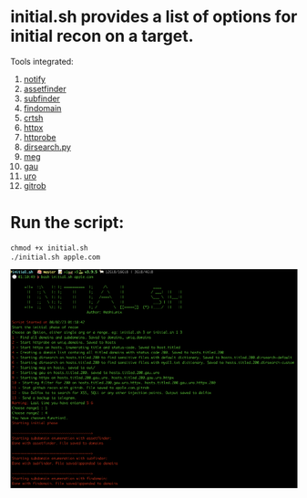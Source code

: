 # initial.sh provides a list of options for initial recon on a target. 

Tools integrated:
1. [notify](https://github.com/projectdiscovery/notify)
2. [assetfinder](https://github.com/tomnomnom/assetfinder)
3. [subfinder](https://github.com/projectdiscovery/subfinder)
4. [findomain](https://github.com/Findomain/Findomain)
5. [crtsh](https://crt.sh/)
6. [httpx](https://github.com/projectdiscovery/httpx)
7. [httprobe](https://github.com/tomnomnom/httprobe)
8. [dirsearch.py](https://github.com/maurosoria/dirsearch)
9. [meg](https://github.com/tomnomnom/meg)
10. [gau](https://github.com/lc/gau)
11. [uro](https://github.com/s0md3v/uro)
12. [gitrob](https://github.com/michenriksen/gitrob)

# Run the script:
```
chmod +x initial.sh
./initial.sh apple.com
```
![](images/demo.png)
